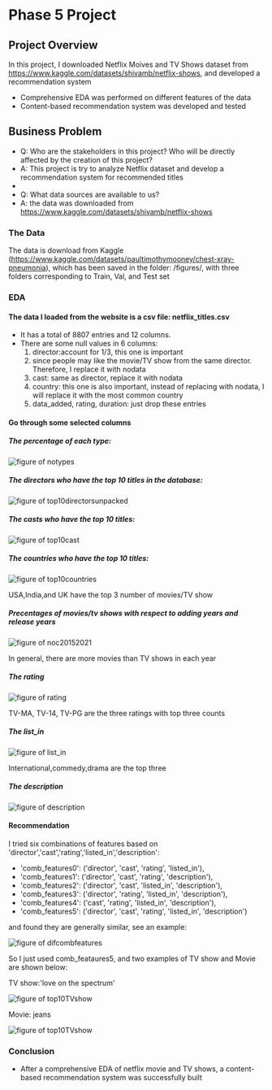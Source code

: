 # Phase 5 Project


## Project Overview

In this project, I downloaded Netflix Moives and TV Shows dataset from https://www.kaggle.com/datasets/shivamb/netflix-shows, and developed a recommendation system
- Comprehensive EDA was performed on different features of the data
- Content-based recommendation system was developed and tested

## Business Problem

* Q: Who are the stakeholders in this project? Who will be directly affected by the creation of this project?
* A: This project is try to analyze Netflix dataset and develop a recommendation system for recommended titles
*
* Q: What data sources are available to us?
* A: the data was downloaded from  https://www.kaggle.com/datasets/shivamb/netflix-shows


### The Data

The data is download from Kaggle (https://www.kaggle.com/datasets/paultimothymooney/chest-xray-pneumonia), which has been saved in the folder: /figures/, with three folders corresponding to Train, Val, and Test set


### EDA

#### The data I loaded from the website is a csv file: netflix_titles.csv

- It has a total of 8807 entries and 12 columns.
- There are some null values in 6 columns:
  1) director:account for 1/3, this one is important 
  2) since people may like the movie/TV show from the same director. Therefore, I replace it with nodata
  3) cast: same as director, replace it with nodata
  4) country: this one is also important, instead of replacing with nodata, I will replace it with the most common country
  5) data_added, rating, duration: just drop these entries

#### Go through some selected columns

##### The percentage of each type:

![figure of notypes](figures/notypes.png)

##### The directors who have the top 10 titles in the database:

![figure of top10directorsunpacked](figures/top10directorunpacked.png)

##### The casts who have the top 10 titles:

![figure of top10cast](figures/top10castunpacked.png)

##### The countries who have the top 10 titles:

![figure of top10countries](figures/top10countryunpacked.png)

USA,India,and UK have the top 3 number of movies/TV show

##### Precentages of movies/tv shows with respect to adding years and release years

![figure of noc20152021](figures/numofcounts2015_2021.png)

In general, there are more movies than TV shows in each year

##### The rating

![figure of rating](figures/ratingcount.png)

TV-MA, TV-14, TV-PG are the three ratings with top three counts

##### The list_in

![figure of list_in](figures/top10listed_inunpackedTVShow.png)

International,commedy,drama are the top three

##### The description

![figure of description](figures/descriptionwordcloud.png)


#### Recommendation

I tried six combinations of features based on 'director','cast','rating','listed_in','description':
- 'comb_features0': ('director', 'cast', 'rating', 'listed_in'),
- 'comb_features1': ('director', 'cast', 'rating', 'description'),
- 'comb_features2': ('director', 'cast', 'listed_in', 'description'),
- 'comb_features3': ('director', 'rating', 'listed_in', 'description'),
- 'comb_features4': ('cast', 'rating', 'listed_in', 'description'),
- 'comb_features5': ('director', 'cast', 'rating', 'listed_in', 'description')

and found they are generally similar, see an example:

![figure of difcombfeatures](figures/top10recomdtitles_toohottohandlebrazil_df.png)

So I just used comb_feataures5, and two examples of TV show and Movie are shown below:

TV show:'love on the spectrum'

![figure of top10TVshow](figures/top10recomdtitles_loveonthespectrum.png)

Movie: jeans

![figure of top10TVshow](figures/top10recomdtitles_jeans.png)

### Conclusion
- After a comprehensive EDA of netflix movie and TV shows, a content-based recommendation system was successfully built


